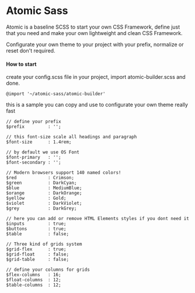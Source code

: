 Atomic Sass
=========
Atomic is a baseline SCSS to start your own CSS Framework, define just that you need and make your own lightweight and clean CSS Framework.

Configurate your own theme to your project with your prefix, normalize or reset don't required.

#### How to start

create your config.scss file in your project, import atomic-builder.scss and done.
```
@import '~/atomic-sass/atomic-builder'
```
this is a sample you can copy and use to configurate your own theme really fast

```
// define your prefix
$prefix         : '';

// this font-size scale all headings and paragraph
$font-size      : 1.4rem;

// by default we use OS Font
$font-primary   : '';
$font-secondary : '';

// Modern browsers support 140 named colors!
$red            : Crimson;
$green          : DarkCyan;
$blue           : MediumBlue;
$orange         : DarkOrange;
$yellow         : Gold;
$violet         : DarkViolet;
$grey           : DarkGrey;

// here you can add or remove HTML Elements styles if you dont need it
$inputs         : true;
$buttons        : true;
$table          : false;

// Three kind of grids system
$grid-flex      : true;
$grid-float     : false;
$grid-table     : false;

// define your columns for grids
$flex-columns   : 16;
$float-columns  : 12;
$table-columns  : 12;


```


[rholo]: <http://rholo.cl/labs/layout-base>
